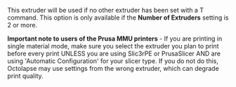 This extruder will be used if no other extruder has been set with a T command.  This option is only available if the **Number of Extruders** setting is 2 or more.

**Important note to users of the Prusa MMU printers** - If you are printing in single material mode, make sure you select the extruder you plan to print before every print UNLESS you are using Slic3rPE or PrusaSlicer AND are using 'Automatic Configuration' for your slicer type.  If you do not do this, Octolapse may use settings from the wrong extruder, which can degrade print quality.
